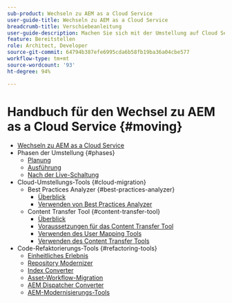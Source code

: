 ```yaml
---
sub-product: Wechseln zu AEM as a Cloud Service
user-guide-title: Wechseln zu AEM as a Cloud Service
breadcrumb-title: Verschiebeanleitung
user-guide-description: Machen Sie sich mit der Umstellung auf Cloud Service vertraut.
feature: Bereitstellen
role: Architect, Developer
source-git-commit: 64794b387efe6995cda6b58fb19ba36a04cbe577
workflow-type: tm+mt
source-wordcount: '93'
ht-degree: 94%

---
```



# Handbuch für den Wechsel zu AEM as a Cloud Service {#moving}

+ [Wechseln zu AEM as a Cloud Service](/help/move-to-cloud-service/home.md)
+ Phasen der Umstellung {#phases}
   + [Planung](/help/move-to-cloud-service/planning.md)
   + [Ausführung](/help/move-to-cloud-service/execution.md)
   + [Nach der Live-Schaltung](/help/move-to-cloud-service/post-go-live.md)
+ Cloud-Umstellungs-Tools {#cloud-migration}
   + Best Practices Analyzer {#best-practices-analyzer}
      + [Überblick](/help/move-to-cloud-service/best-practices-analyzer/overview-best-practices-analyzer.md)
      + [Verwenden von Best Practices Analyzer](/help/move-to-cloud-service/best-practices-analyzer/using-best-practices-analyzer.md)
   + Content Transfer Tool {#content-transfer-tool}
      + [Überblick](/help/move-to-cloud-service/content-transfer-tool/overview-content-transfer-tool.md)
      + [Voraussetzungen für das Content Transfer Tool](/help/move-to-cloud-service/content-transfer-tool/prerequisites-content-transfer-tool.md)
      + [Verwenden des User Mapping Tools](/help/move-to-cloud-service/content-transfer-tool/using-user-mapping-tool.md)
      + [Verwenden des Content Transfer Tools](/help/move-to-cloud-service/content-transfer-tool/using-content-transfer-tool.md)
+ Code-Refaktorierungs-Tools {#refactoring-tools}
   + [Einheitliches Erlebnis](/help/move-to-cloud-service/unified-experience.md)
   + [Repository Modernizer](/help/move-to-cloud-service/refactoring-tools/repo-modernizer.md)
   + [Index Converter](/help/move-to-cloud-service/refactoring-tools/index-converter.md)
   + [Asset-Workflow-Migration](/help/move-to-cloud-service/moving-to-aem-assets/asset-workflow-migration-tool.md)
   + [AEM Dispatcher Converter](/help/move-to-cloud-service/refactoring-tools/dispatcher-transformation-utility-tools.md)
   + [AEM-Modernisierungs-Tools](/help/move-to-cloud-service/refactoring-tools/aem-modernization-tools.md)
